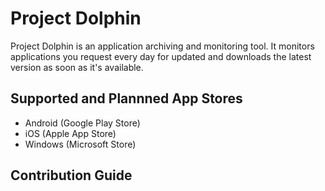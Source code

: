 # Project Dolphin

Project Dolphin is an application archiving and monitoring tool. It monitors applications you request every day for updated and downloads the latest version as soon as it's available.

## Supported and Plannned App Stores
- Android (Google Play Store)
- iOS (Apple App Store)
- Windows (Microsoft Store)

## Contribution Guide


